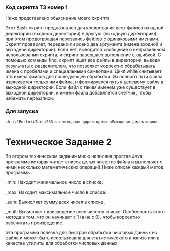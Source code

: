 ### Код скрипта ТЗ номер 1 

Ниже представлено обьяснение моего скрипта 


Этот Bash-скрипт предназначен для копирования всех файлов из одной директории (входной директории) в другую (выходную директорию), при этом предотвращая перезапись файлов с одинаковыми именами.
Скрипт проверяет, передано ли ровно два аргумента (имена входной и выходной директорий). Если нет, выводится сообщение о неправильном использовании скрипта, и скрипт завершает выполнение с ошибкой. С помощью команды find, скрипт ищет все файлы в директории, выводя результаты с разделителем, что позволяет корректно обрабатывать имена с пробелами и специальными символами. Цикл while считывает эти имена файлов для последующей обработки. Из полного пути файла извлекается только имя файла, и формируется путь к целевому файлу в выходной директории. Если файл с таким именем уже существует в выходной директории, к имени файла добавляется счетчик, чтобы избежать перезаписи.


### Для запуска 

```
sh tz1PostniiIurii233.sh <входная директория> <Выходная директория>
```

# Техническое Задание 2 

Во втором техническом задании мною написана простая Java программа которая читает список целых чисел из файла и выполняет с ними несколько математических операций.Ниже описан каждый метод программы:

_min: Находит минимальное число в списке.

_max: Находит максимальное число в списке.

_sum: Вычисляет сумму всех чисел в списке.

_mult: Вычисляет произведение всех чисел в списке. Особенность этого метода в том, что он начинает с 1 (а не с 0), чтобы корректно рассчитать произведение.

Эта программа полезна для быстрой обработки числовых данных из файла и может быть использована для статистического анализа или в качестве утилиты для обработки числовых данных.
